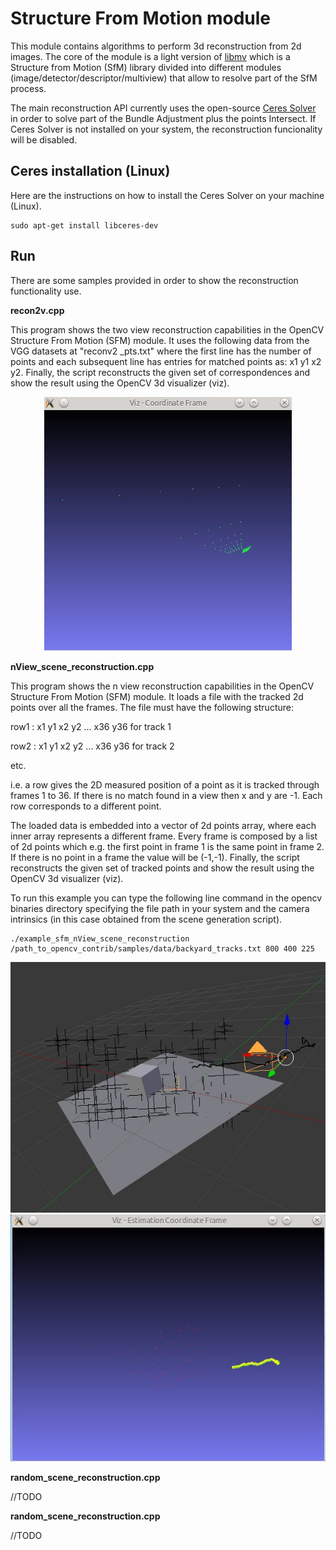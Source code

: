 Structure From Motion module
============================

This module contains algorithms to perform 3d reconstruction from 2d images. The core of the module is a light version of [libmv](http://code.google.com/p/libmv/) which is a Structure from Motion (SfM) library divided into different modules (image/detector/descriptor/multiview) that allow to resolve part of the SfM process.

The main reconstruction API currently uses the open-source [Ceres Solver](http://ceres-solver.org/) in order to solve part of the Bundle Adjustment plus the points Intersect. If Ceres Solver is not installed on your system, the reconstruction funcionality will be disabled.


Ceres installation (Linux)
--------------------------

Here are the instructions on how to install the Ceres Solver on your machine (Linux).

    sudo apt-get install libceres-dev


Run
---

There are some samples provided in order to show the reconstruction functionality use.

**recon2v.cpp**

This program shows the two view reconstruction capabilities in the OpenCV Structure From Motion (SFM) module. It uses the following data from the VGG datasets at "reconv2 _pts.txt" where the first line has the number of points and each subsequent line has entries for matched points as: x1 y1 x2 y2. Finally, the script reconstructs the given set of correspondences and show the result using the OpenCV 3d visualizer (viz).

<p align="center">
  <img src="samples/data/recon2v.jpg">
</p>

**nView_scene_reconstruction.cpp**

This program shows the n view reconstruction capabilities in the OpenCV Structure From Motion (SFM) module. It loads a file with the tracked 2d points over all the frames. The file must have the following structure:

row1 : x1 y1 x2 y2 ... x36 y36 for track 1

row2 : x1 y1 x2 y2 ... x36 y36 for track 2

etc.

i.e. a row gives the 2D measured position of a point as it is tracked through frames 1 to 36. If there is no match found in a view then x and y are -1. Each row corresponds to a different point.

The loaded data is embedded into a vector of 2d points array, where each inner array represents a different frame. Every frame is composed by a list of 2d points which e.g. the first point in frame 1 is the same point in frame 2. If there is no point in a frame the value will be (-1,-1). Finally, the script reconstructs the given set of tracked points and show the result using the OpenCV 3d visualizer (viz).

To run this example you can type the following line command in the opencv binaries directory specifying the file path in your system and the camera intrinsics (in this case obtained from the scene generation script).

    ./example_sfm_nView_scene_reconstruction /path_to_opencv_contrib/samples/data/backyard_tracks.txt 800 400 225


<p align="center">
  <img src="samples/data/nView1.jpg">
  <img src="samples/data/nView2.jpg">
</p>

**random_scene_reconstruction.cpp**

//TODO

**random_scene_reconstruction.cpp**

//TODO

